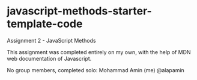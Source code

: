 # javascript-methods-starter-template-code
Assignment 2 - JavaScript Methods

This assignment was completed entirely on my own, with the help of MDN web documentation of Javascript. 

No group members, completed solo: Mohammad Amin (me) @alapamin
